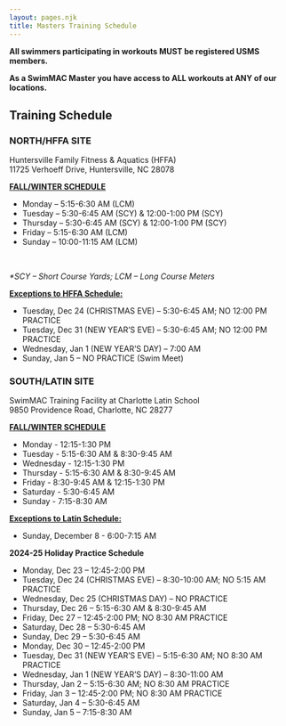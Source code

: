 ```yaml
---
layout: pages.njk
title: Masters Training Schedule
---
```

<div class="bg-gray-100 p-6 my-6 text-center" markdown="1">

**<p>All swimmers participating in workouts MUST be registered USMS members.** </p>**<p>As a SwimMAC Master you have access to ALL workouts at ANY of our locations.</p>**

</div>

<h2 class="separator-center">Training Schedule</h2>

<div class="flex flex-wrap -mx-4" markdown="1">
<div class="w-full md:w-1/2 p-4" markdown="1">

### NORTH/HFFA SITE

<p>Huntersville Family Fitness & Aquatics (HFFA)<br>11725 Verhoeff Drive, Huntersville, NC 28078</p>

<span style="text-decoration: underline;"><strong>FALL/WINTER SCHEDULE</strong></span>

<ul>

<li>Monday – 5:15-6:30 AM (LCM)

<li>Tuesday – 5:30-6:45 AM (SCY) & 12:00-1:00 PM (SCY)

<li>Thursday – 5:30-6:45 AM (SCY) & 12:00-1:00 PM (SCY)

<li>Friday – 5:15-6:30 AM (LCM)

<li>Sunday – 10:00-11:15 AM (LCM)

</ul>

<br>

*\*SCY – Short Course Yards; LCM – Long Course Meters*

<div class="bg-gray-100 p-6 my-6 text-left" markdown="1">

<span style="text-decoration: underline;"><strong>Exceptions to HFFA Schedule:</strong></span>

<ul>

<li>Tuesday, Dec 24 (CHRISTMAS EVE) – 5:30-6:45 AM; NO 12:00 PM PRACTICE
<li>Tuesday, Dec 31 (NEW YEAR’S EVE) – 5:30-6:45 AM; NO 12:00 PM PRACTICE
<li>Wednesday, Jan 1 (NEW YEAR’S DAY) – 7:00 AM
<li>Sunday, Jan 5 – NO PRACTICE (Swim Meet)

</ul>

</div>

</div>

<div class="w-full md:w-1/2 p-4" markdown="1">

### SOUTH/LATIN SITE

<p>SwimMAC Training Facility at Charlotte Latin School<br>9850 Providence Road, Charlotte, NC 28277</p>

<span style="text-decoration: underline;"><strong>FALL/WINTER SCHEDULE</strong></span>

<ul>

<li>Monday - 12:15-1:30 PM

<li>Tuesday - 5:15-6:30 AM & 8:30-9:45 AM

<li>Wednesday - 12:15-1:30 PM

<li>Thursday - 5:15-6:30 AM & 8:30-9:45 AM

<li>Friday - 8:30-9:45 AM & 12:15-1:30 PM

<li>Saturday - 5:30-6:45 AM

<li>Sunday - 7:15-8:30 AM

</ul>

<div class="bg-gray-100 p-6 my-6 text-left" markdown="1">

<span style="text-decoration: underline;"><strong>Exceptions to Latin Schedule:</strong></span>

<ul>

<li>Sunday, December 8 - 6:00-7:15 AM

</ul>

<b>2024-25 Holiday Practice Schedule</b>

<ul>

<li>Monday, Dec 23 – 12:45-2:00 PM
<li>Tuesday, Dec 24 (CHRISTMAS EVE) – 8:30-10:00 AM; NO 5:15 AM PRACTICE
<li>Wednesday, Dec 25 (CHRISTMAS DAY) – NO PRACTICE
<li>Thursday, Dec 26 – 5:15-6:30 AM & 8:30-9:45 AM
<li>Friday, Dec 27 – 12:45-2:00 PM; NO 8:30 AM PRACTICE
<li>Saturday, Dec 28 – 5:30-6:45 AM
<li>Sunday, Dec 29 – 5:30-6:45 AM
<li>Monday, Dec 30 – 12:45-2:00 PM
<li>Tuesday, Dec 31 (NEW YEAR’S EVE) – 5:15-6:30 AM; NO 8:30 AM PRACTICE
<li>Wednesday, Jan 1 (NEW YEAR’S DAY) – 8:30-11:00 AM
<li>Thursday, Jan 2 – 5:15-6:30 AM; NO 8:30 AM PRACTICE
<li>Friday, Jan 3 – 12:45-2:00 PM; NO 8:30 AM PRACTICE
<li>Saturday, Jan 4 – 5:30-6:45 AM
<li>Sunday, Jan 5 – 7:15-8:30 AM

</ul>

</div>

</div>

</div>